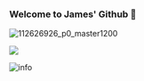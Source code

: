 ### Welcome to James' Github 👋
![112626926_p0_master1200](https://github.com/Lzx-James/Lzx-James/assets/77963915/1552a950-60c2-4481-aa53-59c77f2b7aed)

<!--
**Lzx-James/Lzx-James** is a ✨ _special_ ✨ repository because its `README.md` (this file) appears on your GitHub profile.

Here are some ideas to get you started:

- 🔭 I’m currently working on ...
- 🌱 I’m currently learning ...
- 👯 I’m looking to collaborate on ...
- 🤔 I’m looking for help with ...
- 💬 Ask me about ...
- 📫 How to reach me: ...
- 😄 Pronouns: ...
- ⚡ Fun fact: ...
-->

![](https://visitor-badge.glitch.me/badge?page_id=Lzx-James.readme)

![info](https://github-readme-stats.vercel.app/api?username=Lzx-James&show_icons=true&count_private=true&hide=prs&theme=default_repocard)

